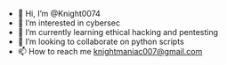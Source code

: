 - 👋 Hi, I’m @Knight0074
- 👀 I’m interested in cybersec 
- 🌱 I’m currently learning ethical hacking and pentesting
- 💞️ I’m looking to collaborate on python scripts
- 📫 How to reach me knightmaniac007@gmail.com

<!---
Knight0074/Knight0074 is a ✨ special ✨ repository because its `README.md` (this file) appears on your GitHub profile.
You can click the Preview link to take a look at your changes.
--->
